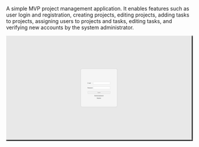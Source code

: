 A simple MVP project management application. It enables features such as user login and registration, creating projects, editing projects, adding tasks to projects, assigning users to projects and tasks, editing tasks, and verifying new accounts by the system administrator.

![Main login page](assets/git/1.png)

